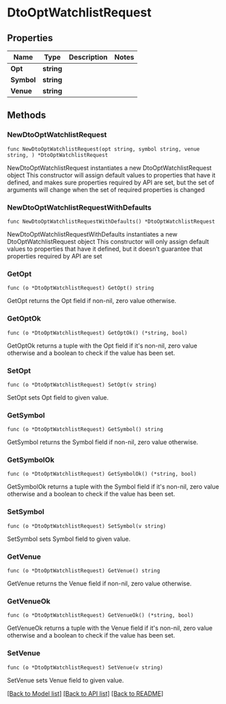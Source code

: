 # DtoOptWatchlistRequest

## Properties

Name | Type | Description | Notes
------------ | ------------- | ------------- | -------------
**Opt** | **string** |  | 
**Symbol** | **string** |  | 
**Venue** | **string** |  | 

## Methods

### NewDtoOptWatchlistRequest

`func NewDtoOptWatchlistRequest(opt string, symbol string, venue string, ) *DtoOptWatchlistRequest`

NewDtoOptWatchlistRequest instantiates a new DtoOptWatchlistRequest object
This constructor will assign default values to properties that have it defined,
and makes sure properties required by API are set, but the set of arguments
will change when the set of required properties is changed

### NewDtoOptWatchlistRequestWithDefaults

`func NewDtoOptWatchlistRequestWithDefaults() *DtoOptWatchlistRequest`

NewDtoOptWatchlistRequestWithDefaults instantiates a new DtoOptWatchlistRequest object
This constructor will only assign default values to properties that have it defined,
but it doesn't guarantee that properties required by API are set

### GetOpt

`func (o *DtoOptWatchlistRequest) GetOpt() string`

GetOpt returns the Opt field if non-nil, zero value otherwise.

### GetOptOk

`func (o *DtoOptWatchlistRequest) GetOptOk() (*string, bool)`

GetOptOk returns a tuple with the Opt field if it's non-nil, zero value otherwise
and a boolean to check if the value has been set.

### SetOpt

`func (o *DtoOptWatchlistRequest) SetOpt(v string)`

SetOpt sets Opt field to given value.


### GetSymbol

`func (o *DtoOptWatchlistRequest) GetSymbol() string`

GetSymbol returns the Symbol field if non-nil, zero value otherwise.

### GetSymbolOk

`func (o *DtoOptWatchlistRequest) GetSymbolOk() (*string, bool)`

GetSymbolOk returns a tuple with the Symbol field if it's non-nil, zero value otherwise
and a boolean to check if the value has been set.

### SetSymbol

`func (o *DtoOptWatchlistRequest) SetSymbol(v string)`

SetSymbol sets Symbol field to given value.


### GetVenue

`func (o *DtoOptWatchlistRequest) GetVenue() string`

GetVenue returns the Venue field if non-nil, zero value otherwise.

### GetVenueOk

`func (o *DtoOptWatchlistRequest) GetVenueOk() (*string, bool)`

GetVenueOk returns a tuple with the Venue field if it's non-nil, zero value otherwise
and a boolean to check if the value has been set.

### SetVenue

`func (o *DtoOptWatchlistRequest) SetVenue(v string)`

SetVenue sets Venue field to given value.



[[Back to Model list]](../README.md#documentation-for-models) [[Back to API list]](../README.md#documentation-for-api-endpoints) [[Back to README]](../README.md)


